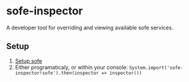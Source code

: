 # sofe-inspector
A developer tool for overriding and viewing available sofe services.

## Setup
1. [Setup sofe](https://github.com/CanopyTax/sofe)
2. Either programaticaly, or within your console: `System.import('sofe-inspector!sofe').then(inspector => inspector())`
